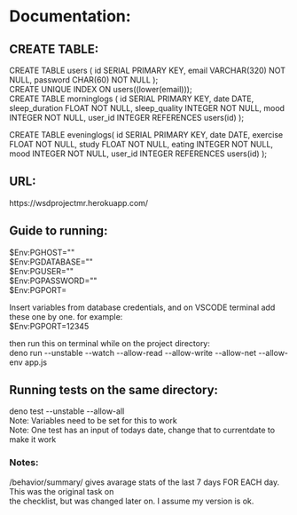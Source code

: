 <h1>Documentation:</h1>

<h2>CREATE TABLE:</h2>

CREATE TABLE users (
  id SERIAL PRIMARY KEY,
  email VARCHAR(320) NOT NULL,
  password CHAR(60) NOT NULL
);
<br>
CREATE UNIQUE INDEX ON users((lower(email)));
<br>
CREATE TABLE morninglogs (
  id SERIAL PRIMARY KEY,
  date DATE,
  sleep_duration FLOAT NOT NULL,
  sleep_quality INTEGER NOT NULL,
  mood INTEGER NOT NULL,
  user_id INTEGER REFERENCES users(id)
);
<br>

CREATE TABLE eveninglogs(
  id SERIAL PRIMARY KEY,
  date DATE,
  exercise FLOAT NOT NULL,
  study FLOAT NOT NULL,
  eating INTEGER NOT NULL,
  mood INTEGER NOT NULL,
  user_id INTEGER REFERENCES users(id)
);

<h2>URL:</h2>
https://wsdprojectmr.herokuapp.com/

<h2>Guide to running:</h2>
$Env:PGHOST=""<br>
$Env:PGDATABASE=""<br>
$Env:PGUSER=""<br>
$Env:PGPASSWORD=""<br>
$Env:PGPORT=<br>

Insert variables from database credentials, and on VSCODE terminal add these one by one. for example:<br>
$Env:PGPORT=12345<br>

then run this on terminal while on the project directory:<br>
deno run --unstable --watch --allow-read --allow-write --allow-net --allow-env app.js<br>

<h2>Running tests on the same directory:</h2>
deno test --unstable --allow-all<br>
Note: Variables need to be set for this to work<br>
Note: One test has an input of todays date, change that to currentdate to make it work<br>


<h3>Notes:</h3>
/behavior/summary/ gives avarage stats of the last 7 days FOR EACH day. This was the original task on<br>
the checklist, but was changed later on. I assume my version is ok.<br>



